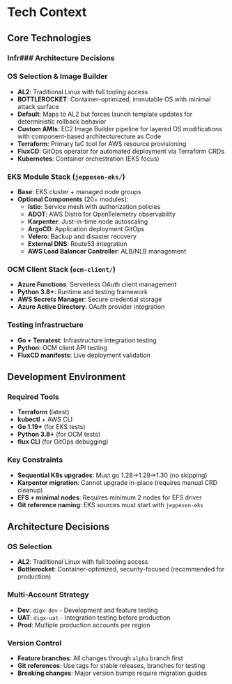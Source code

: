 # Tech Context

## Core Technologies

### Infr### Architecture Decisions

### OS Selection & Image Builder
- **AL2**: Traditional Linux with full tooling access
- **BOTTLEROCKET**: Container-optimized, immutable OS with minimal attack surface
- **Default**: Maps to AL2 but forces launch template updates for deterministic rollback behavior
- **Custom AMIs**: EC2 Image Builder pipeline for layered OS modifications with component-based architecturecture as Code
- **Terraform**: Primary IaC tool for AWS resource provisioning
- **FluxCD**: GitOps operator for automated deployment via Terraform CRDs
- **Kubernetes**: Container orchestration (EKS focus)

### EKS Module Stack (`jeppesen-eks/`)
- **Base**: EKS cluster + managed node groups
- **Optional Components** (20+ modules):
  - **Istio**: Service mesh with authorization policies
  - **ADOT**: AWS Distro for OpenTelemetry observability
  - **Karpenter**: Just-in-time node autoscaling
  - **ArgoCD**: Application deployment GitOps
  - **Velero**: Backup and disaster recovery
  - **External DNS**: Route53 integration
  - **AWS Load Balancer Controller**: ALB/NLB management

### OCM Client Stack (`ocm-client/`)
- **Azure Functions**: Serverless OAuth client management
- **Python 3.8+**: Runtime and testing framework
- **AWS Secrets Manager**: Secure credential storage
- **Azure Active Directory**: OAuth provider integration

### Testing Infrastructure
- **Go + Terratest**: Infrastructure integration testing
- **Python**: OCM client API testing
- **FluxCD manifests**: Live deployment validation

## Development Environment

### Required Tools
- **Terraform** (latest)
- **kubectl** + AWS CLI
- **Go 1.19+** (for EKS tests)
- **Python 3.8+** (for OCM tests)
- **flux CLI** (for GitOps debugging)

### Key Constraints
- **Sequential K8s upgrades**: Must go 1.28→1.29→1.30 (no skipping)
- **Karpenter migration**: Cannot upgrade in-place (requires manual CRD cleanup)
- **EFS + minimal nodes**: Requires minimum 2 nodes for EFS driver
- **Git reference naming**: EKS sources must start with `jeppesen-eks`

## Architecture Decisions

### OS Selection
- **AL2**: Traditional Linux with full tooling access
- **Bottlerocket**: Container-optimized, security-focused (recommended for production)

### Multi-Account Strategy
- **Dev**: `digx-dev` - Development and feature testing
- **UAT**: `digx-uat` - Integration testing before production
- **Prod**: Multiple production accounts per region

### Version Control
- **Feature branches**: All changes through `alpha` branch first
- **Git references**: Use tags for stable releases, branches for testing
- **Breaking changes**: Major version bumps require migration guides